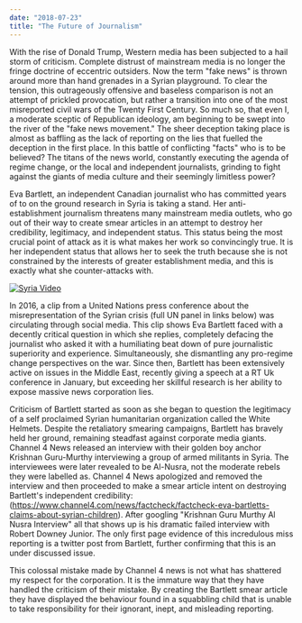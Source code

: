 ```yaml
---
date: "2018-07-23"
title: "The Future of Journalism"
---
```


With the rise of Donald Trump, Western media has been subjected to a hail storm
of criticism. Complete distrust of mainstream media is no longer the fringe
doctrine of eccentric outsiders. Now the term "fake news" is thrown around more
than hand grenades in a Syrian playground. To clear the tension, this
outrageously offensive and baseless comparison is not an attempt of prickled
provocation, but rather a transition into one of the most misreported civil wars
of the Twenty First Century. So much so, that even I, a moderate sceptic of
Republican ideology, am beginning to be swept into the river of the "fake news
movement." The sheer deception taking place is almost as baffling as the lack of
reporting on the lies that fuelled the deception in the first place. In this
battle of conflicting "facts" who is to be believed? The titans of the news
world, constantly executing the agenda of regime change, or the local and
independent journalists, grinding to fight against the giants of media culture
and their seemingly limitless power?

Eva Bartlett, an independent Canadian journalist who has committed years of to
on the ground research in Syria is taking a stand. Her anti-establishment
journalism threatens many mainstream media outlets, who go out of their way to
create smear articles in an attempt to destroy her credibility, legitimacy, and
independent status. This status being the most crucial point of attack as it is
what makes her work so convincingly true. It is her independent status that
allows her to seek the truth because she is not constrained by the interests of
greater establishment media, and this is exactly what she counter-attacks with.

[![Syria Video](https://img.youtube.com/vi/R6utDs1b_TU/0.jpg)](https://youtu.be/R6utDs1b_TU)

In 2016, a clip from a United Nations press conference about the
misrepresentation of the Syrian crisis (full UN panel in links below) was
circulating through social media. This clip shows Eva Bartlett faced with a
decently critical question in which she replies, completely defacing the
journalist who asked it with a humiliating beat down of pure journalistic
superiority and experience. Simultaneously, she dismantling any pro-regime
change perspectives on the war. Since then, Bartlett has been extensively active
on issues in the Middle East, recently giving a speech at a RT Uk conference in
January, but exceeding her skillful research is her ability to expose massive
news corporation lies.

Criticism of Bartlett started as soon as she began to question the legitimacy of
a self proclaimed Syrian humanitarian organization called the White Helmets.
Despite the retaliatory smearing campaigns, Bartlett has bravely held her
ground, remaining steadfast against corporate media giants. Channel 4 News
released an interview with their golden boy anchor Krishnan Guru-Murthy
interviewing a group of armed militants in Syria. The interviewees were later
revealed to be Al-Nusra, not the moderate rebels they were labelled as. Channel
4 News apologized and removed the interview and then proceeded to make a smear
article intent on destroying Bartlett's independent credibility:
(https://www.channel4.com/news/factcheck/factcheck-eva-bartletts-claims-about-syrian-children).
After googling "Krishnan Guru Murthy Al Nusra Interview" all that shows up is
his dramatic failed interview with Robert Downey Junior. The only first page
evidence of this incredulous miss reporting is a twitter post from Bartlett,
further confirming that this is an under discussed issue.

This colossal mistake made by Channel 4 news is not what has shattered my
respect for the corporation. It is the immature way that they have handled the
criticism of their mistake. By creating the Bartlett smear article they have
displayed the behaviour found in a squabbling child that is unable to take
responsibility for their ignorant, inept, and misleading reporting.
